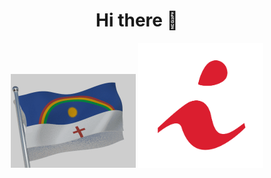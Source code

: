 <h1 align="center">Hi there 👋</h1>



<p align="center">
  <img src="./bandeira-pe.gif" alt="Bandeira de Pernambuco" width="200"/>
  <img src="./CIn.png" alt="CIn UFPE" width="200"/>
</p>

